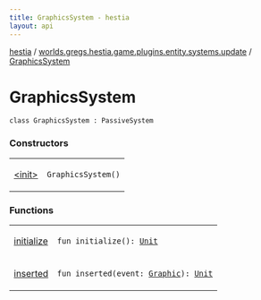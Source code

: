 ```yaml
---
title: GraphicsSystem - hestia
layout: api
---
```


<div class='api-docs-breadcrumbs'><a href="../../index.html">hestia</a> / <a href="../index.html">worlds.gregs.hestia.game.plugins.entity.systems.update</a> / <a href="./index.html">GraphicsSystem</a></div>

# GraphicsSystem

<div class="signature"><code><span class="keyword">class </span><span class="identifier">GraphicsSystem</span>&nbsp;<span class="symbol">:</span>&nbsp;<span class="identifier">PassiveSystem</span></code></div>

### Constructors

<table class="api-docs-table">
<tbody>
<tr>
<td markdown="1">

<a href="-init-.html">&lt;init&gt;</a>


</td>
<td markdown="1">
<div class="signature"><code><span class="identifier">GraphicsSystem</span><span class="symbol">(</span><span class="symbol">)</span></code></div>

</td>
</tr>
</tbody>
</table>

### Functions

<table class="api-docs-table">
<tbody>
<tr>
<td markdown="1">

<a href="initialize.html">initialize</a>


</td>
<td markdown="1">
<div class="signature"><code><span class="keyword">fun </span><span class="identifier">initialize</span><span class="symbol">(</span><span class="symbol">)</span><span class="symbol">: </span><a href="https://kotlinlang.org/api/latest/jvm/stdlib/kotlin/-unit/index.html"><span class="identifier">Unit</span></a></code></div>

</td>
</tr>
<tr>
<td markdown="1">

<a href="inserted.html">inserted</a>


</td>
<td markdown="1">
<div class="signature"><code><span class="keyword">fun </span><span class="identifier">inserted</span><span class="symbol">(</span><span class="parameterName" id="worlds.gregs.hestia.game.plugins.entity.systems.update.GraphicsSystem$inserted(worlds.gregs.hestia.game.events.Graphic)/event">event</span><span class="symbol">:</span>&nbsp;<a href="../../worlds.gregs.hestia.game.events/-graphic/index.html"><span class="identifier">Graphic</span></a><span class="symbol">)</span><span class="symbol">: </span><a href="https://kotlinlang.org/api/latest/jvm/stdlib/kotlin/-unit/index.html"><span class="identifier">Unit</span></a></code></div>

</td>
</tr>
</tbody>
</table>
